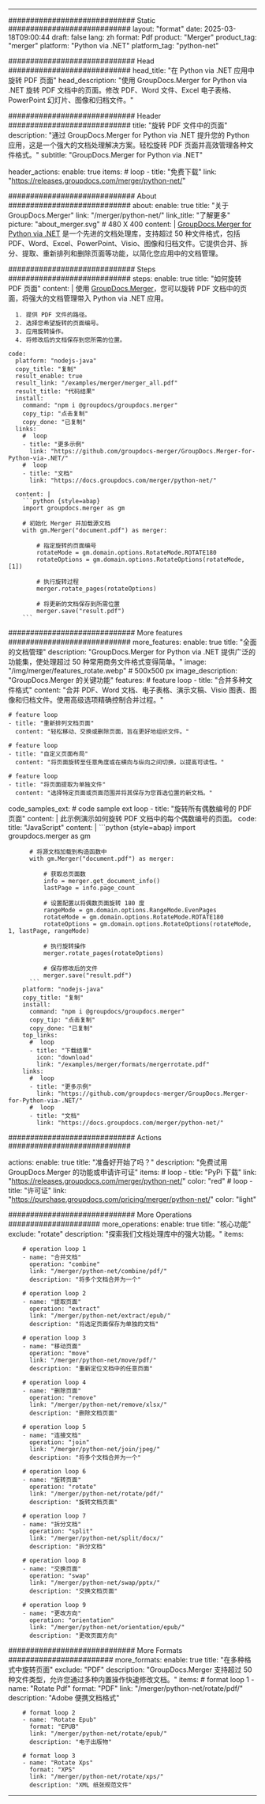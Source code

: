 
---
############################# Static ############################
layout: "format"
date:  2025-03-18T09:00:44
draft: false
lang: zh
format: Pdf
product: "Merger"
product_tag: "merger"
platform: "Python via .NET"
platform_tag: "python-net"

############################# Head ############################
head_title: "在 Python via .NET 应用中旋转 PDF 页面"
head_description: "使用 GroupDocs.Merger for Python via .NET 旋转 PDF 文档中的页面。修改 PDF、Word 文件、Excel 电子表格、PowerPoint 幻灯片、图像和归档文件。"

############################# Header ############################
title: "旋转 PDF 文件中的页面" 
description: "通过 GroupDocs.Merger for Python via .NET 提升您的 Python 应用，这是一个强大的文档处理解决方案。轻松旋转 PDF 页面并高效管理各种文件格式。"
subtitle: "GroupDocs.Merger for Python via .NET" 

header_actions:
  enable: true
  items:
    #  loop
    - title: "免费下载"
      link: "https://releases.groupdocs.com/merger/python-net/"
      
############################# About ############################
about:
    enable: true
    title: "关于 GroupDocs.Merger"
    link: "/merger/python-net/"
    link_title: "了解更多"
    picture: "about_merger.svg" # 480 X 400
    content: |
       [GroupDocs.Merger for Python via .NET](/merger/python-net/) 是一个先进的文档处理库，支持超过 50 种文件格式，包括 PDF、Word、Excel、PowerPoint、Visio、图像和归档文件。它提供合并、拆分、提取、重新排列和删除页面等功能，以简化您应用中的文档管理。

############################# Steps ############################
steps:
    enable: true
    title: "如何旋转 PDF 页面"
    content: |
      使用 [GroupDocs.Merger](/merger/python-net/)，您可以旋转 PDF 文档中的页面，将强大的文档管理带入 Python via .NET 应用。
      
      1. 提供 PDF 文件的路径。
      2. 选择您希望旋转的页面编号。
      3. 应用旋转操作。
      4. 将修改后的文档保存到您所需的位置。
   
    code:
      platform: "nodejs-java"
      copy_title: "复制"
      result_enable: true
      result_link: "/examples/merger/merger_all.pdf"
      result_title: "代码结果"
      install:
        command: "npm i @groupdocs/groupdocs.merger"
        copy_tip: "点击复制"
        copy_done: "已复制"
      links:
        #  loop
        - title: "更多示例"
          link: "https://github.com/groupdocs-merger/GroupDocs.Merger-for-Python-via-.NET/"
        #  loop
        - title: "文档"
          link: "https://docs.groupdocs.com/merger/python-net/"
          
      content: |
        ```python {style=abap}
        import groupdocs.merger as gm

        # 初始化 Merger 并加载源文档
        with gm.Merger("document.pdf") as merger:
            
            # 指定旋转的页面编号
            rotateMode = gm.domain.options.RotateMode.ROTATE180
            rotateOptions = gm.domain.options.RotateOptions(rotateMode, [1])

            # 执行旋转过程
            merger.rotate_pages(rotateOptions)

            # 将更新的文档保存到所需位置
            merger.save("result.pdf")
        ```            

############################# More features ############################
more_features:
  enable: true
  title: "全面的文档管理"
  description: "GroupDocs.Merger for Python via .NET 提供广泛的功能集，使处理超过 50 种常用商务文件格式变得简单。"
  image: "/img/merger/features_rotate.webp" # 500x500 px
  image_description: "GroupDocs.Merger 的关键功能"
  features:
    # feature loop
    - title: "合并多种文件格式"
      content: "合并 PDF、Word 文档、电子表格、演示文稿、Visio 图表、图像和归档文件。使用高级选项精确控制合并过程。"

    # feature loop
    - title: "重新排列文档页面"
      content: "轻松移动、交换或删除页面，旨在更好地组织文件。"

    # feature loop
    - title: "自定义页面布局"
      content: "将页面旋转至任意角度或在横向与纵向之间切换，以提高可读性。"

    # feature loop
    - title: "将页面提取为单独文件"
      content: "选择特定页面或页面范围并将其保存为您首选位置的新文档。"
      
  code_samples_ext:
    # code sample ext loop
    - title: "旋转所有偶数编号的 PDF 页面"
      content: |
        此示例演示如何旋转 PDF 文档中的每个偶数编号的页面。
      code:
        title: "JavaScript"
        content: |
          ```python {style=abap}
          import groupdocs.merger as gm
          
          # 将源文档加载到构造函数中
          with gm.Merger("document.pdf") as merger:
            
              # 获取总页面数
              info = merger.get_document_info()
              lastPage = info.page_count

              # 设置配置以将偶数页面旋转 180 度
              rangeMode = gm.domain.options.RangeMode.EvenPages
              rotateMode = gm.domain.options.RotateMode.ROTATE180
              rotateOptions = gm.domain.options.RotateOptions(rotateMode, 1, lastPage, rangeMode)
          
              # 执行旋转操作
              merger.rotate_pages(rotateOptions)

              # 保存修改后的文件
              merger.save("result.pdf")
          ```
        platform: "nodejs-java"
        copy_title: "复制"
        install:
          command: "npm i @groupdocs/groupdocs.merger"
          copy_tip: "点击复制"
          copy_done: "已复制"
        top_links:
          #  loop
          - title: "下载结果"
            icon: "download"
            link: "/examples/merger/formats/mergerrotate.pdf"
        links:
          #  loop
          - title: "更多示例"
            link: "https://github.com/groupdocs-merger/GroupDocs.Merger-for-Python-via-.NET/"
          #  loop
          - title: "文档"
            link: "https://docs.groupdocs.com/merger/python-net/"
            

            


############################# Actions ############################

actions:
  enable: true
  title: "准备好开始了吗？"
  description: "免费试用 GroupDocs.Merger 的功能或申请许可证"
  items:
    #  loop
    - title: "PyPi 下载"
      link: "https://releases.groupdocs.com/merger/python-net/"
      color: "red"
        #  loop
    - title: "许可证"
      link: "https://purchase.groupdocs.com/pricing/merger/python-net/"
      color: "light"


############################# More Operations #####################
more_operations:
    enable: true
    title: "核心功能"
    exclude: "rotate"
    description: "探索我们文档处理库中的强大功能。"
    items: 
          
        # operation loop 1
        - name: "合并文档"
          operation: "combine"
          link: "/merger/python-net/combine/pdf/"
          description: "将多个文档合并为一个"

        # operation loop 2
        - name: "提取页面"
          operation: "extract"
          link: "/merger/python-net/extract/epub/"
          description: "将选定页面保存为单独的文档"

        # operation loop 3
        - name: "移动页面"
          operation: "move"
          link: "/merger/python-net/move/pdf/"
          description: "重新定位文档中的任意页面"

        # operation loop 4
        - name: "删除页面"
          operation: "remove"
          link: "/merger/python-net/remove/xlsx/"
          description: "删除文档页面"

        # operation loop 5
        - name: "连接文档"
          operation: "join"
          link: "/merger/python-net/join/jpeg/"
          description: "将多个文档合并为一个"

        # operation loop 6
        - name: "旋转页面"
          operation: "rotate"
          link: "/merger/python-net/rotate/pdf/"
          description: "旋转文档页面"

        # operation loop 7
        - name: "拆分文档"
          operation: "split"
          link: "/merger/python-net/split/docx/"
          description: "拆分文档"

        # operation loop 8
        - name: "交换页面"
          operation: "swap"
          link: "/merger/python-net/swap/pptx/"
          description: "交换文档页面"

        # operation loop 9
        - name: "更改方向"
          operation: "orientation"
          link: "/merger/python-net/orientation/epub/"
          description: "更改页面方向"
          
        
          
############################# More Formats ########################
more_formats:
    enable: true
    title: "在多种格式中旋转页面"
    exclude: "PDF"
    description: "GroupDocs.Merger 支持超过 50 种文件类型，允许您通过多种内置操作快速修改文档。"
    items: 
        # format loop 1
        - name: "Rotate Pdf"
          format: "PDF"
          link: "/merger/python-net/rotate/pdf/"
          description: "Adobe 便携文档格式"

        # format loop 2
        - name: "Rotate Epub"
          format: "EPUB"
          link: "/merger/python-net/rotate/epub/"
          description: "电子出版物"

        # format loop 3
        - name: "Rotate Xps"
          format: "XPS"
          link: "/merger/python-net/rotate/xps/"
          description: "XML 纸张规范文件"


---